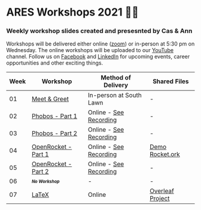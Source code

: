 # ARES Workshops 2021 🚀🚀
### Weekly workshop slides created and presesnted by Cas & Ann

Workshops will be delivered either online ([zoom](https://unimelb.zoom.us/j/85679426097?pwd=Z1NqdjZQdzVKaVVFZmdTUmJrQVJpdz09)) or in-person at 5:30 pm on Wednesday. The online workshops will be uploaded to our [YouTube](https://www.youtube.com/channel/UCSasWA_I84a9hVrnzslJ3YQ) channel. Follow us on  [Facebook](https://www.facebook.com/unimelbARES) and [LinkedIn](https://www.linkedin.com/company/aerospace-rocket-engineering-society/posts/?feedView=all) for upcoming events, career opportunities and other exciting things.


|Week|Workshop|Method of Delivery|Shared Files|
|---|---|---|---|
|01|[Meet & Greet](./slides/ws1.pdf)|In-person at South Lawn|-|
|02|[Phobos - Part 1](./slides/ws2.pdf)|Online - [See Recording](https://www.youtube.com/watch?v=kmtaQ6ULfso&t=1489s)|-|
|03|[Phobos - Part 2](./slides/ws3.pdf)|Online - [See Recording](https://www.youtube.com/watch?v=rxZV-F53qOA)|-|
|04|[OpenRocket - Part 1](./slides/ws4.pdf)|Online - [See Recording](https://www.youtube.com/watch?v=RpNqq0m34yA)|[Demo Rocket.ork](./resources/demo_rocket.ork)|
|05|[OpenRocket - Part 2](./slides/ws5.pdf)|Online - [See Recording](https://www.youtube.com/watch?v=5jfu5QF4BlI)|-|
|06|<sup><sub>***No Workshop***</sub></sup>|-|-|
|07|[LaTeX](./slides/ws6.pdf)|Online|[Overleaf Project](https://www.overleaf.com/project/6049c0f144ce1d8658ab4b1f)|
